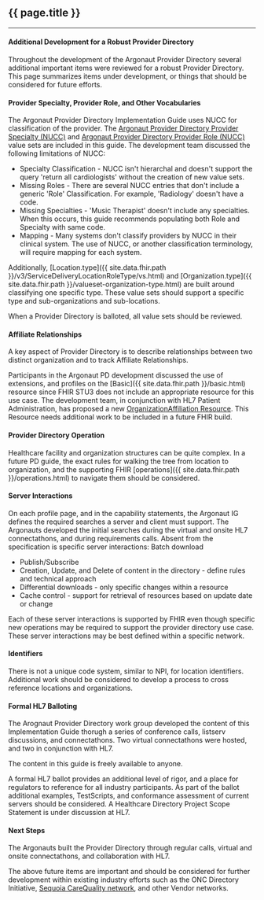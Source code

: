 
## {{ page.title }}
-----------

####  Additional Development for a Robust Provider Directory

Throughout the development of the Argonaut Provider Directory several additional important items were reviewed for a robust Provider Directory. This page summarizes items under development, or things that should be considered for future efforts.

####  Provider Specialty, Provider Role, and Other Vocabularies

The Argonaut Provider Directory Implementation Guide uses NUCC for classification of the provider. The [Argonaut Provider Directory Provider Specialty (NUCC)](ValueSet-provider-specialty.html) and [Argonaut Provider Directory Provider Role (NUCC)](ValueSet-provider-role.html) value sets are included in this guide. The development team discussed the following limitations of NUCC:

-   Specialty Classification - NUCC isn't hierarchal and doesn't support the query 'return all cardiologists' without the creation of new value sets.
-   Missing Roles - There are several NUCC entries that don't include a generic 'Role' Classification. For example, 'Radiology' doesn't have a code.
-   Missing Specialties - 'Music Therapist' doesn't include any specialties. When this occurs, this guide recommends populating both Role and Specialty with same code.
-   Mapping - Many systems don't classify providers by NUCC in their clinical system. The use of NUCC, or another classification terminology, will require mapping for each system.

Additionally, [Location.type]({{ site.data.fhir.path }}/v3/ServiceDeliveryLocationRoleType/vs.html) and [Organization.type]({{ site.data.fhir.path }}/valueset-organization-type.html) are built around classifying one specific type. These value sets should support a specific type and sub-organizations and sub-locations.

When a Provider Directory is balloted, all value sets should be reviewed.

####  Affiliate Relationships

A key aspect of Provider Directory is to describe relationships between two distinct organization and to track Affiliate Relationships.

Participants in the Argonaut PD development discussed the use of extensions, and profiles on the [Basic]({{ site.data.fhir.path }}/basic.html) resource since FHIR STU3 does not include an appropriate resource for this use case. The development team, in conjunction with HL7 Patient Administration, has proposed a new [OrganizationAffiliation Resource](http://wiki.hl7.org/index.php?title=OrganizationAffiliation_FHIR_Resource_Proposal). This Resource needs additional work to be included in a future FHIR build.

####  Provider Directory Operation

Healthcare facility and organization structures can be quite complex. In a future PD guide, the exact rules for walking the tree from location to organization, and the supporting FHIR [operations]({{ site.data.fhir.path }}/operations.html) to navigate them should be considered.

####  Server Interactions

On each profile page, and in the capability statements, the Argonaut IG defines the required searches a server and client must support. The Argonauts developed the initial searches during the virtual and onsite HL7 connectathons, and during requirements calls. Absent from the specification is specific server interactions:
Batch download

-   Publish/Subscribe
-   Creation, Update, and Delete of content in the directory - define rules and technical approach
-   Differential downloads - only specific changes within a resource
-   Cache control - support for retrieval of resources based on update date or change

Each of these server interactions is supported by FHIR even though specific new operations may be required to support the provider directory use case. These server interactions may be best defined within a specific network.

####  Identifiers

There is not a unique code system, similar to NPI, for location identifiers. Additional work should be considered to develop a process to cross reference locations and organizations.

####  Formal HL7 Balloting

The Arognaut Provider Directory work group developed the content of this Implementation Guide thorugh a series of conference calls, listserv discussions, and connectathons. Two virtual connectathons were hosted, and two in conjunction with HL7.

The content in this guide is freely available to anyone.

A formal HL7 ballot provides an additional level of rigor, and a place for regulators to reference for all industry participants. As part of the ballot additional examples, TestScripts, and conformance assessment of current servers should be considered. A Healthcare Directory Project Scope Statement is under discussion at HL7.

####  Next Steps

The Argonauts built the Provider Directory through regular calls, virtual and onsite connectathons, and collaboration with HL7.

The above future items are important and should be considered for further development within existing industry efforts such as the ONC Directory Initiative, [Sequoia CareQuality network]( http://sequoiaproject.org/), and other Vendor networks.  
